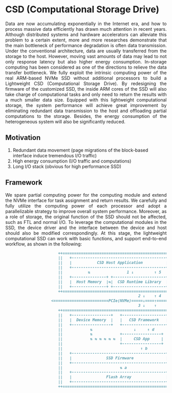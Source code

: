 # CSD (Computational Storage Drive)

<p align = "justify">
Data are now accumulating exponentially in the Internet era, and how to process massive data efficiently has drawn much attention in recent years. Although distributed systems and hardware accelerators can alleviate this problem to a certain extent, more and more researches demonstrate that the main bottleneck of performance degradation is often data transmission. Under the conventional architecture, data are usually transferred from the storage to the host. However, moving vast amounts of data may lead to not only response latency but also higher energy consumption. In-storage computing has been considered as one of the directions to relieve the data transfer bottleneck. We fully exploit the intrinsic computing power of the real ARM-based NVMe SSD without additional processors to build a Lightweight CSD (Computational Storage Drive). By redesigning the firmware of the customized SSD, the inside ARM cores of the SSD will also take charge of computational tasks and only need to return the results with a much smaller data size. Equipped with this lightweight computational storage, the system performance will achieve great improvement by eliminating redundant data transmission to the host and offloading partial computations to the storage. Besides, the energy consumption of the heterogeneous system will also be significantly reduced.
</p>

## Motivation

1. Redundant data movement (page migrations of the block-based interface induce tremendous I/O traffic)
2. High energy consumption (I/O traffic and computations)
3. Long I/O stack (obvious for high performance SSD)

## Framework

<p align = "justify">
We spare partial computing power for the computing module and extend the NVMe interface for task assignment and return results. We carefully and fully utilize the computing power of each processor and adopt a parallelizable strategy to improve overall system performance. Moreover, as a role of storage, the original function of the SSD should not be affected, such as FTL and normal I/O. To leverage the computational modules in the SSD, the device driver and the interface between the device and host should also be modified correspondingly. At this stage, the lightweight computational SSD can work with basic functions, and support end-to-end workflow, as shown in the following:
</p>

```markdown
                       ++=================================================++
                       ||   +-----------------------------------------+   ||
                       ||   |           CSD Host Application          |   ||
                       ||   +-----------------------------------------+   ||
                       ||           ⇅                1 ↓         ↑ 5      ||
                       ||   +---------------+ +-----------------------+   ||
                       ||   |  Host Memory  |⇆|  CSD Runtime Library  |   ||
                       ||   +---------------+ +-----------------------+   ||              
                       ++=================================================++
                                                          2 ↓    ↑ 4           Host
                    <========================PCIe(NVMe)=====↓====↑=================>
                                                          3 ↓    ↑             CSD
                       ++=================================================++
                       ||   +-----------------+   +-------------------+   ||
                       ||   |  Device Memory  |   |   CSD Framework   |   ||
                       ||   +-----------------+   +-------------------+   ||
                       ||            ⇅                  ↓     ↑ d         ||
                       ||            ⇅            +-----------------+     ||
                       ||            ⇅ ⇆ ⇆ ⇆ ⇆ ⇆  |     CSD App     |  c  ||
                       ||                         +-----------------+     ||
                       ||                                  ↑ b            ||
                       ||   +-----------------------------------------+   ||
                       ||   |               SSD Firmware              |   ||
                       ||   +-----------------------------------------+   ||
                       ||                         ⇅ a                     ||
                       ||   +-----------------------------------------+   ||
                       ||   |               Flash Array               |   ||
                       ||   +-----------------------------------------+   ||
                       ++=================================================++
```

